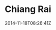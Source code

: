 ---
title: "Chiang Rai"
date: 2014-11-18T08:26:41Z
draft: false
description: ""
type: post
region: "Southeast Asia"
country: "Thailand"
thumbnail: "chiangrai-8.jpg"
---